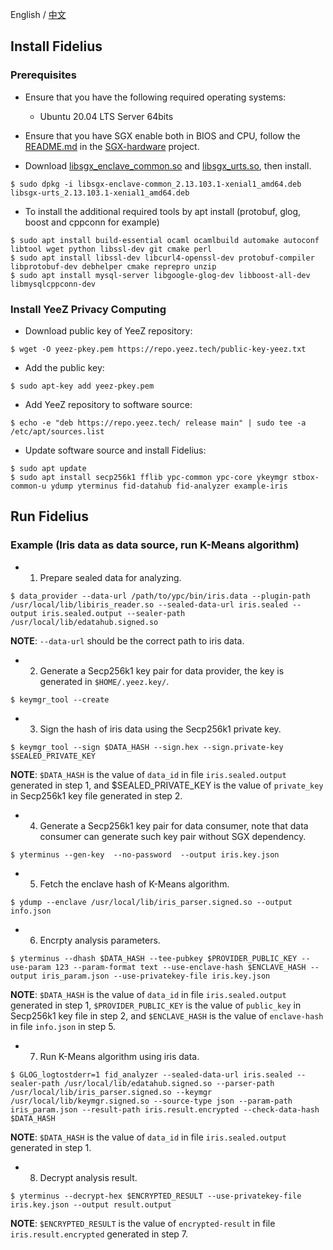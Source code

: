 English / [中文](doc/INSTALL_ZH.md)


## Install Fidelius
### Prerequisites
- Ensure that you have the following required operating systems:
  * Ubuntu 20.04 LTS Server 64bits

- Ensure that you have SGX enable both in BIOS and CPU, follow the [README.md](https://github.com/ayeks/SGX-hardware/blob/master/README.md) in the [SGX-hardware](https://github.com/ayeks/SGX-hardware) project.

- Download [libsgx_enclave_common.so](https://download.01.org/intel-sgx/sgx-linux/2.13/distro/ubuntu20.04-server/debian_pkgs/libs/libsgx-enclave-common/libsgx-enclave-common_2.13.103.1-xenial1_amd64.deb) and [libsgx_urts.so](https://download.01.org/intel-sgx/sgx-linux/2.13/distro/ubuntu20.04-server/debian_pkgs/libs/libsgx-urts/libsgx-urts_2.13.103.1-xenial1_amd64.deb), then install.
```
$ sudo dpkg -i libsgx-enclave-common_2.13.103.1-xenial1_amd64.deb libsgx-urts_2.13.103.1-xenial1_amd64.deb
```

- To install the additional required tools by apt install (protobuf, glog, boost and cppconn for example)
```
$ sudo apt install build-essential ocaml ocamlbuild automake autoconf libtool wget python libssl-dev git cmake perl
$ sudo apt install libssl-dev libcurl4-openssl-dev protobuf-compiler libprotobuf-dev debhelper cmake reprepro unzip
$ sudo apt install mysql-server libgoogle-glog-dev libboost-all-dev libmysqlcppconn-dev
```

### Install YeeZ Privacy Computing
- Download public key of YeeZ repository:
```
$ wget -O yeez-pkey.pem https://repo.yeez.tech/public-key-yeez.txt
```

- Add the public key:
```
$ sudo apt-key add yeez-pkey.pem
```

- Add YeeZ repository to software source:
```
$ echo -e "deb https://repo.yeez.tech/ release main" | sudo tee -a /etc/apt/sources.list
```

- Update software source and install Fidelius:
```
$ sudo apt update
$ sudo apt install secp256k1 fflib ypc-common ypc-core ykeymgr stbox-common-u ydump yterminus fid-datahub fid-analyzer example-iris
```


## Run Fidelius
### Example (Iris data as data source, run K-Means algorithm)
- 1. Prepare sealed data for analyzing.
```
$ data_provider --data-url /path/to/ypc/bin/iris.data --plugin-path /usr/local/lib/libiris_reader.so --sealed-data-url iris.sealed --output iris.sealed.output --sealer-path /usr/local/lib/edatahub.signed.so
```
**NOTE**: `--data-url` should be the correct path to iris data.

- 2. Generate a Secp256k1 key pair for data provider, the key is generated in `$HOME/.yeez.key/`.
```
$ keymgr_tool --create
```

- 3. Sign the hash of iris data using the Secp256k1 private key.
```
$ keymgr_tool --sign $DATA_HASH --sign.hex --sign.private-key $SEALED_PRIVATE_KEY
```
**NOTE**: `$DATA_HASH` is the value of `data_id` in file `iris.sealed.output` generated in step 1, and $SEALED_PRIVATE_KEY is the value of `private_key` in Secp256k1 key file generated in step 2.

- 4. Generate a Secp256k1 key pair for data consumer, note that data consumer can generate such key pair without SGX dependency.
```
$ yterminus --gen-key  --no-password  --output iris.key.json
```

- 5. Fetch the enclave hash of K-Means algorithm.
```
$ ydump --enclave /usr/local/lib/iris_parser.signed.so --output info.json
```

- 6. Encrpty analysis parameters.
```
$ yterminus --dhash $DATA_HASH --tee-pubkey $PROVIDER_PUBLIC_KEY --use-param 123 --param-format text --use-enclave-hash $ENCLAVE_HASH --output iris_param.json --use-privatekey-file iris.key.json
```
**NOTE**: `$DATA_HASH` is the value of `data_id` in file `iris.sealed.output` generated in step 1, `$PROVIDER_PUBLIC_KEY` is the value of `public_key` in Secp256k1 key file in step 2, and `$ENCLAVE_HASH` is the value of `enclave-hash` in file `info.json` in step 5.

- 7. Run K-Means algorithm using iris data.
```
$ GLOG_logtostderr=1 fid_analyzer --sealed-data-url iris.sealed --sealer-path /usr/local/lib/edatahub.signed.so --parser-path /usr/local/lib/iris_parser.signed.so --keymgr /usr/local/lib/keymgr.signed.so --source-type json --param-path iris_param.json --result-path iris.result.encrypted --check-data-hash $DATA_HASH
```
**NOTE**: `$DATA_HASH` is the value of `data_id` in file `iris.sealed.output` generated in step 1.

- 8. Decrypt analysis result.
```
$ yterminus --decrypt-hex $ENCRYPTED_RESULT --use-privatekey-file iris.key.json --output result.output
```
**NOTE**: `$ENCRYPTED_RESULT` is the value of `encrypted-result` in file `iris.result.encrypted` generated in step 7.
